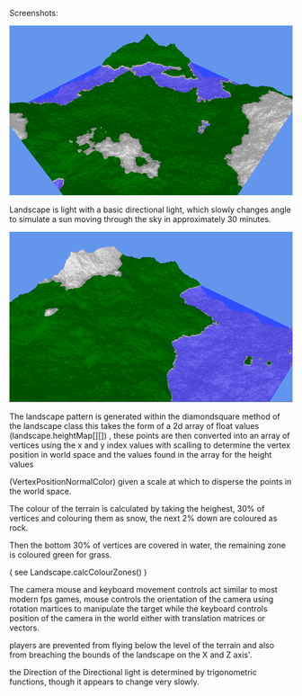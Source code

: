 Screenshots:

![](https://raw.githubusercontent.com/Andrew-SK/Random-Fractal-Landscape-Generator/master/screenshots/shot2.png)

Landscape is light with a basic directional light, which slowly changes angle to simulate a sun moving through the sky in approximately 30 minutes.

![](https://raw.githubusercontent.com/Andrew-SK/Random-Fractal-Landscape-Generator/master/screenshots/shot1.png)

The landscape pattern is generated within the diamondsquare method of the
landscape class this takes the form of a 2d array of float values
(landscape.heightMap[][]) , these points are then converted into an array 
of vertices using the x and y index values with scalling to determine the
 vertex position in world space and the values found in the array for the 
height values 

(VertexPositionNormalColor)  given a scale at which to disperse the points
 in the world space.

The colour of the terrain is calculated by taking the heighest, 30% of vertices 
and colouring them as snow, the next 2% down are coloured as rock.

Then the bottom 30% of vertices are covered in water, the remaining zone is
coloured green for grass.

( see Landscape.calcColourZones() )

The camera mouse and keyboard movement controls act similar to most modern
fps games, mouse controls the orientation of the camera using rotation 
martices to manipulate the target while the keyboard controls position of the
camera in the world either with translation matrices or vectors.

players are prevented from flying below the level of the terrain and also from
breaching the bounds of the landscape on the X and Z axis'.

the Direction of the Directional light is determined by trigonometric
functions, though it appears to change very slowly.

  
